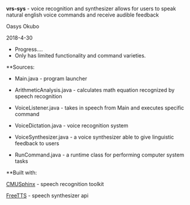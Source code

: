 **vrs-sys** - voice recognition and synthesizer allows for users to speak natural english voice commands and receive audible feedback

Oasys Okubo

2018-4-30


- Progress....
- Only has limited functionality and command varieties.


**Sources:

 * Main.java - program launcher 

 * ArithmeticAnalysis.java - calculates math equation recognized by speech recognition

 * VoiceListener.java - takes in speech from Main and executes specific command

 * VoiceDictation.java - voice recognition system

 * VoiceSynthesizer.java - a voice synthesizer able to give linguistic feedback to users

 * RunCommand.java - a runtime class for performing computer system tasks


**Built with:

[CMUSphinx](https://cmusphinx.github.io) - speech recognition toolkit

[FreeTTS](https://freetts.sourceforge.io) - speech synthesizer api 
